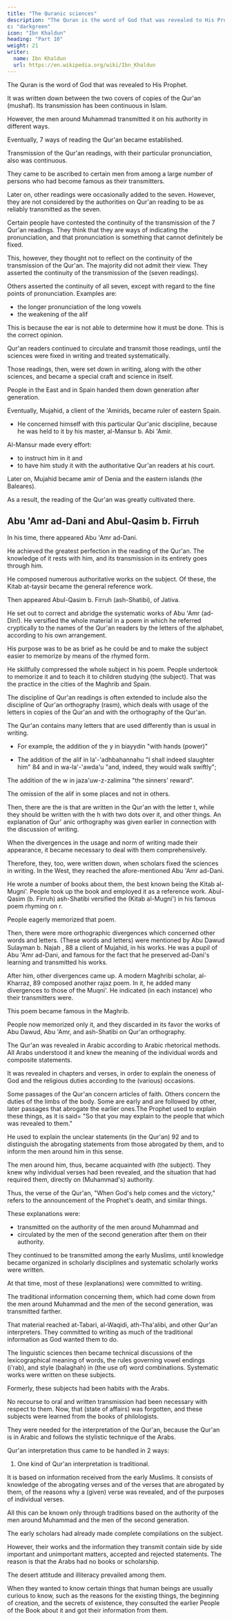 ```yaml
---
title: "The Quranic sciences"
description: "The Quran is the word of God that was revealed to His Prophet. It was written down between the two covers of copies of the Qur'an"
c: "darkgreen"
icon: "Ibn Khaldun"
heading: "Part 10"
weight: 21
writer:
  name: Ibn Khaldun
  url: https://en.wikipedia.org/wiki/Ibn_Khaldun
---
```




<!-- ## 10. The Qur'anic sciences of Qur'an interpretation and Qur'an reading -->

The Quran is the word of God that was revealed to His Prophet. 

It was written down between the two covers of copies of the Qur'an (mushaf). Its transmission has been continuous in Islam. 

However, the men around Muhammad transmitted it on his authority in different ways. <!-- These differences affect certain of the words in it and the manner in which the letters were pronounced. They were handed down and became famous.  -->

Eventually, 7 ways of reading the Qur'an became established. 

Transmission of the Qur'an readings, with their particular pronunciation, also was continuous. 

They came to be ascribed to certain men from among a large number of persons who had become famous as their transmitters.

Later on, other readings were occasionally added to the seven. However, they are not considered by the authorities on Qur'an reading to be as reliably transmitted as the seven.

Certain people have contested the continuity of the transmission of the 7 Qur'an readings. They think that they are ways of indicating the pronunciation, and that pronunciation is something that cannot definitely be fixed. 

This, however, they thought not to reflect on the continuity of the transmission of the Qur'an. The majority did not admit their view. They asserted the continuity of the transmission of the (seven readings).

Others asserted the continuity of all seven, except with regard to the fine points of pronunciation. Examples are:
- the longer pronunciation of the long vowels
- the weakening of the alif

This is because the ear is not able to determine how it must be done. This is the correct opinion.

Qur'an readers continued to circulate and transmit those readings, until the sciences were fixed in writing and treated systematically. 

Those readings, then, were set down in writing, along with the other sciences, and became a special craft and science in itself. 

People in the East and in Spain handed them down generation after generation. 

Eventually, Mujahid, a client of the 'Amirids, became ruler of eastern Spain.
- He concerned himself with this particular Qur'anic discipline, because he was held to it by his master, al-Mansur b. Abi 'Amir.

Al-Mansur made every effort:
- to instruct him in it and
- to have him study it with the authoritative Qur'an readers at his court. 

<!-- Thus, he acquired a very good knowledge of it.  -->

Later on, Mujahid became amir of Denia and the eastern islands (the Baleares). 

As a result, the reading of the Qur'an was greatly cultivated there.

<!-- , because he was an authority in it and because he was much concerned with all sciences in general and with the reading of the Qur'an in particular. -->


## Abu 'Amr ad-Dani and Abul-Qasim b. Firruh

In his time, there appeared Abu 'Amr ad-Dani. 
<!-- 80  -->

He achieved the greatest perfection in the reading of the Qur'an. The knowledge of it rests with him, and its transmission in its entirety goes through him. 

He composed numerous authoritative works on the subject. Of these, the Kitab at-taysir became the general reference work.

<!-- , which became the  works, and people no longer consulted anyone else. 81 Among (ad-Dani's) works, -->


<!-- In the times and generations closely following that,  -->

Then appeared Abul-Qasim b. Firruh (ash-Shatibi), of Jativa. 

He set out to correct and abridge the systematic works of Abu 'Amr (ad-Din!). He versified the whole material in a poem in which he referred cryptically to the names of the Qur'an readers by the letters of the alphabet, according to his own arrangement. 

His purpose was to be as brief as he could be and to make the subject easier to memorize by means of the rhymed form. 

He skillfully compressed the whole subject in his poem. People undertook to memorize it and to teach it to children studying (the subject). That was the practice in the cities of the Maghrib and Spain.

The discipline of Qur'an readings is often extended to include also the discipline of Qur'an orthography (rasm), which deals with usage of the letters in copies of the Qur'an and with the orthography of the Qur'an. 

The Qur'an contains many letters that are used differently than is usual in writing. 
- For example, the addition of the y in biayydin "with hands (power)"
<!-- ; 83  -->
- The addition of the alif in la'-'adhbahannahu "I shall indeed slaughter him" 84 and in wa-la'-'awda'u "and, indeed, they would walk swiftly"; 

The addition of the w in jaza'uw-z-zalimina "the sinners' reward".
<!-- ; 86 -->

The omission of the alif in some places and not in others. 

Then, there are the is that are written in the Qur'an with the letter t, while they should be written with the h with two dots over it, and other things. An explanation of Qur' anic orthography was given earlier in connection with the discussion of writing. 
<!-- 87  -->

When the divergences in the usage and norm of writing made their appearance, it became necessary to deal with them comprehensively. 

Therefore, they, too, were written down, when scholars fixed the sciences in writing. In the West, they reached the afore-mentioned Abu 'Amr ad-Dani. 

He wrote a number of books about them, the best known being the Kitab al-Mugni'. People took up the book and employed it as a reference work. Abul-Qasim (b. Firruh) ash-Shatibi versified the (Kitab al-Mugni') in his famous poem rhyming on r. 

People eagerly memorized that poem. 

Then, there were more orthographic divergences which concerned other words and letters. (These words and letters) were mentioned by Abu Dawud Sulayman b. Najah , 88 a client of Mujahid, in his works. He was a pupil of Abu 'Amr ad-Dani, and famous for the fact that he preserved ad-Dani's learning and transmitted his works.

After him, other divergences came up. A modern Maghribi scholar, al-Kharraz, 89 composed another rajaz poem. In it, he added many divergences to those of the Muqni'. He indicated (in each instance) who their transmitters were. 

This poem became famous in the Maghrib.

People now memorized only it, and they discarded in its favor the works of Abu Dawud, Abu 'Amr, and ash-Shatibi on Qur'an orthography. 

<!-- 90 Qur'an interpretation -->

The Qur'an was revealed in Arabic according to Arabic rhetorical methods. All Arabs understood it and knew the meaning of the individual words and composite statements. 

It was revealed in chapters and verses, in order to explain the oneness of God and the religious duties according to the (various) occasions.

Some passages of the Qur'an concern articles of faith. Others concern the duties of the limbs of the body. Some are early and are followed by other, later passages that abrogate the earlier ones.The Prophet used to explain these things, as it is said= "So that you may explain to the people that which was revealed to them." 

<!-- 91  -->

He used to explain the unclear statements (in the Qur'an) 92 and to distinguish the abrogating statements from those abrogated by them, and to inform the men around him in this sense. 

The men around him, thus, became acquainted with (the subject). They knew why individual verses had been revealed, and the situation that had required them, directly on (Muhammad's) authority. 

Thus, the verse of the Qur'an, "When God's help comes and the victory,"  refers to the announcement of the Prophet's death, and similar things.

These explanations were:
- transmitted on the authority of the men around Muhammad and
- circulated by the men of the second generation after them on their authority. 

They continued to be transmitted among the early Muslims, until knowledge became organized in scholarly disciplines and systematic scholarly works were written. 

At that time, most of these (explanations) were committed to writing. 

The traditional information concerning them, which had come down from the men around Muhammad and the men of the second generation, was transmitted farther. 

 <!-- 94 -->
That material reached at-Tabari, al-Waqidi, ath-Tha'alibi, and other Qur'an interpreters. They committed to writing as much of the traditional information as God wanted them to do.

The linguistic sciences then became technical discussions of the lexicographical meaning of words, the rules governing vowel endings (i'rab), and style (balaghah) in (the use of) word combinations. Systematic works were written on these subjects. 

Formerly, these subjects had been habits with the Arabs. 
<!-- 95  -->

No recourse to oral and written transmission had been necessary with respect to them. Now, that (state of affairs) was forgotten, and these subjects were learned from the books of philologists. 

They were needed for the interpretation of the Qur'an, because the Qur'an is in Arabic and follows the stylistic technique of the Arabs. 

Qur'an interpretation thus came to be handled in 2 ways:

1. One kind of Qur'an interpretation is traditional. 

It is based on information received from the early Muslims. It consists of knowledge of the abrogating verses and of the verses that are abrogated by them, of the reasons why a (given) verse was revealed, and of the purposes of individual verses. 

All this can be known only through traditions based on the authority of the men around Muhammad and the men of the second generation. 

The early scholars had already made complete compilations on the subject. 

However, their works and the information they transmit contain side by side important and unimportant matters, accepted and rejected statements. The reason is that the Arabs had no books or scholarship. 

The desert attitude and illiteracy prevailed among them. 

When they wanted to know certain things that human beings are usually curious to know, such as the reasons for the existing things, the beginning of creation, and the secrets of existence, they consulted the earlier People of the Book about it and got their information from them.



